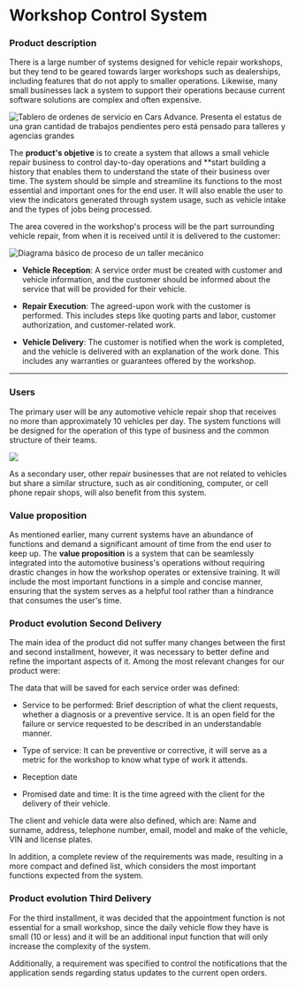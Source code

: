 # Workshop Control System

### Product description

There is a large number of systems designed for vehicle repair workshops, but they tend to be geared towards larger workshops such as dealerships, including features that do not apply to smaller operations. Likewise, many small businesses lack a system to support their operations because current software solutions are complex and often expensive.

![Tablero de ordenes de servicio en Cars Advance. Presenta el estatus de una gran cantidad de trabajos pendientes pero está pensado para talleres y agencias grandes](https://atsuro0.s-ul.eu/FBhmn5l1)

The **product's objetive** is to create a system that allows a small vehicle repair business to control day-to-day operations and **start building a history that enables them to understand the state of their business over time. The system should be simple and streamline its functions to the most essential and important ones for the end user. It will also enable the user to view the indicators generated through system usage, such as vehicle intake and the types of jobs being processed.

The area covered in the workshop's process will be the part surrounding vehicle repair, from when it is received until it is delivered to the customer:

![Diagrama básico de proceso de un taller mecánico](https://atsuro0.s-ul.eu/sMIkhJVj)

- **Vehicle Reception**: A service order must be created with customer and vehicle information, and the customer should be informed about the service that will be provided for their vehicle.

- **Repair Execution**: The agreed-upon work with the customer is performed. This includes steps like quoting parts and labor, customer authorization, and customer-related work.

- **Vehicle Delivery**: The customer is notified when the work is completed, and the vehicle is delivered with an explanation of the work done. This includes any warranties or guarantees offered by the workshop.



---
### Users

The primary user will be any automotive vehicle repair shop that receives no more than approximately 10 vehicles per day. The system functions will be designed for the operation of this type of business and the common structure of their teams.

![](https://lh3.googleusercontent.com/bmTcj2dmu-coxFlNPeoIcJQurrak3fmlSg1S8s2GD_SVwUfO82Zf5jE9eGNDHSBfmePdPN7IhVjDBncElJP6ypqjY8TEXvsm4l0Y8OmG7E8jtXKqOpZ0o0wy_4sZPzlRzkuQ7nclHSgBWK4YjoJYOQ)

As a secondary user, other repair businesses that are not related to vehicles but share a similar structure, such as air conditioning, computer, or cell phone repair shops, will also benefit from this system.

### Value proposition

As mentioned earlier, many current systems have an abundance of functions and demand a significant amount of time from the end user to keep up. The **value proposition** is a system that can be seamlessly integrated into the automotive business's operations without requiring drastic changes in how the workshop operates or extensive training. It will include the most important functions in a simple and concise manner, ensuring that the system serves as a helpful tool rather than a hindrance that consumes the user's time.

### Product evolution Second Delivery

The main idea of the product did not suffer many changes between the first and second installment, however, it was necessary to better define and refine the important aspects of it. Among the most relevant changes for our product were:

The data that will be saved for each service order was defined:

   - Service to be performed: Brief description of what the client requests, whether a diagnosis or a preventive service. It is an open field for the failure or service requested to be described in an understandable manner.

   - Type of service: It can be preventive or corrective, it will serve as a metric for the workshop to know what type of work it attends.

   - Reception date

   - Promised date and time: It is the time agreed with the client for the delivery of their vehicle.

The client and vehicle data were also defined, which are: Name and surname, address, telephone number, email, model and make of the vehicle, VIN and license plates.

In addition, a complete review of the requirements was made, resulting in a more compact and defined list, which considers the most important functions expected from the system.

### Product evolution Third Delivery

For the third installment, it was decided that the appointment function is not essential for a small workshop, since the daily vehicle flow they have is small (10 or less) and it will be an additional input function that will only increase the complexity of the system.  
  
Additionally, a requirement was specified to control the notifications that the application sends regarding status updates to the current open orders.

